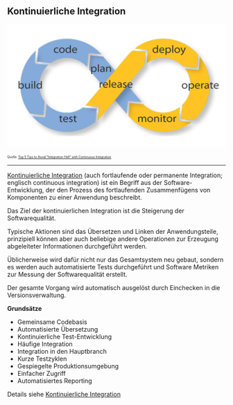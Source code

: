 ﻿Kontinuierliche Integration
---------------------------

![](../../../images/Docker/CI.png)

<p style="font-size: 0.5em">Quelle: <a href="https://www.apicasystem.com/blog/top-5-tips-avoid-integration-hell-continuous-integration/">Top 5 Tips to Avoid “Integration Hell” with Continuous Integration</a></p>

- - -

[Kontinuierliche Integration](https://de.wikipedia.org/wiki/Kontinuierliche_Integration) (auch fortlaufende oder permanente Integration; englisch continuous integration) ist ein Begriff aus der Software-Entwicklung, der den Prozess des fortlaufenden Zusammenfügens von Komponenten zu einer Anwendung beschreibt. 

Das Ziel der kontinuierlichen Integration ist die Steigerung der Softwarequalität. 

Typische Aktionen sind das Übersetzen und Linken der Anwendungsteile, prinzipiell können aber auch beliebige andere Operationen zur Erzeugung abgeleiteter Informationen durchgeführt werden.

Üblicherweise wird dafür nicht nur das Gesamtsystem neu gebaut, sondern es werden auch automatisierte Tests durchgeführt und Software Metriken zur Messung der Softwarequalität erstellt. 
 
Der gesamte Vorgang wird automatisch ausgelöst durch Einchecken in die Versionsverwaltung.

**Grundsätze**

* Gemeinsame Codebasis
* Automatisierte Übersetzung
* Kontinuierliche Test-Entwicklung
* Häufige Integration
* Integration in den Hauptbranch
* Kurze Testzyklen
* Gespiegelte Produktionsumgebung
* Einfacher Zugriff
* Automatisiertes Reporting

Details siehe [Kontinuierliche Integration](https://de.wikipedia.org/wiki/Kontinuierliche_Integration)


